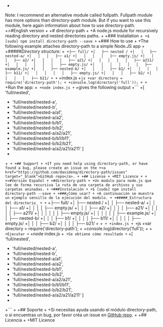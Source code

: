 +
Note: I recommend an alternative module called fullpath.  Fullpath module has more options than directory-path module. But if you want to use this module, here again information about how to use directory-path.
+>#English version
+
+# directory-path
+
+A node.js module for recursively reading directory and nested directories paths.
+
+### Installation
+```
+$ [sudo] npm install directory-path --save
+```
+### How to use
+
+The following example attaches directory-path to a simple  Node.JS app
+
+#####_Directory structure:_
+```
+├── full/
+│   ├── nested /
+│   │   ├── nested-a/
+│   │   │   ├── a1/
+│   │   │   │   ├── empty.js/
+│   │   │   ├── a2/
+│   │   │   │   ├── a21/
+│   │   │   │   │   ├── a211/
+│   │   │   │   │   │   ├── empty.js/
+│   │   │   │   │   │   ├── example.js/
+│   │   ├── nested-b/
+│   │   │   ├── b1/
+│   │   │   │   ├── b11/
+│   │   │   │   │   ├── empty.js/
+│   │   │   ├── b2/
+│   │   │   │   ├── b21/
+
+```
+index.js
+```js
+var directory = require('directory-path');
+
+console.log(directory('full'));
+
+```
+Run the app:
+```
+node index.js
+```
+gives the following output
+```
+[ 'full/nested',
+  'full/nested/nested-a',
+  'full/nested/nested-b',
+  'full/nested/nested-a/a1',
+  'full/nested/nested-a/a2',
+  'full/nested/nested-b/b1',
+  'full/nested/nested-b/b2',
+  'full/nested/nested-a/a2/a21',
+  'full/nested/nested-b/b1/b11',
+  'full/nested/nested-b/b2/b21',
+  'full/nested/nested-a/a2/a21/a211' ]
+
+```
+
+## Support
+
+If you need help using directory-path, or have found a bug, please create an issue on the
+<a href="https://github.com/davidenq/directory-path/issues" target="_blank">GitHub repo</a>.
+
+## License
+
+MIT Licence
+
+
+>#Versión Español
+
+#directory-path
+
+Un modulo para node.js que lee de forma recursiva la ruta de una carpeta de archivos y sus carpetas aninadas.
+
+###Instalación
+
+$ [sudo] npm install directory-path --save
+
+###¿Cómo usar?
+
+A continuación se muestra un ejemplo sensillo de la ejecución del modulo.
+
+#####_Estructura del directorio_
+
+```
+├── full/
+│   ├── nested /
+│   │   ├── nested-a/
+│   │   │   ├── a1/
+│   │   │   │   ├── empty.js/
+│   │   │   ├── a2/
+│   │   │   │   ├── a21/
+│   │   │   │   │   ├── a211/
+│   │   │   │   │   │   ├── empty.js/
+│   │   │   │   │   │   ├── example.js/
+│   │   ├── nested-b/
+│   │   │   ├── b1/
+│   │   │   │   ├── b11/
+│   │   │   │   │   ├── empty.js/
+│   │   │   ├── b2/
+│   │   │   │   ├── b21/
+
+```
+
+index.js
+
+```js
+var directory = require('directory-path');
+
+console.log(directory('full'));
+
+```
+Ejecutar
+```
+node index.js
+```
+Se obtiene cómo resultado
+```
+[ 'full/nested',
+  'full/nested/nested-a',
+  'full/nested/nested-b',
+  'full/nested/nested-a/a1',
+  'full/nested/nested-a/a2',
+  'full/nested/nested-b/b1',
+  'full/nested/nested-b/b2',
+  'full/nested/nested-a/a2/a21',
+  'full/nested/nested-b/b1/b11',
+  'full/nested/nested-b/b2/b21',
+  'full/nested/nested-a/a2/a21/a211' ]
+
+```
+
+## Soporte
+
+Si necesitas ayuda usando el módulo directory-path, o si encuentras un bug, por favor créa un issue en <a href="https://github.com/davidenq/directory-path/issues" target="_blank">GitHub repo</a>.
+
+## Licencia
+
+MIT Licence